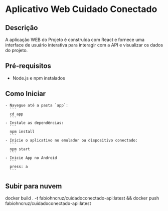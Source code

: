 # Aplicativo Web Cuidado Conectado

## Descrição

A aplicação WEB do Projeto é construída com React e fornece uma interface de usuário interativa para interagir com a API
e visualizar os dados do projeto.

## Pré-requisitos

- Node.js e npm instalados

## Como Iniciar

    - Navegue até a pasta `app`:
      ```
      cd app
      ```
    - Instale as dependências:
      ```
      npm install
      ```
    - Inicie o aplicativo no emulador ou dispositivo conectado:
      ```
      npm start
      ```
    - Inicie App no Android
      ```
      press: a
      ```


## Subir para nuvem

docker build . -t fabiohncruz/cuidadoconectado-api:latest && docker push  fabiohncruz/cuidadoconectado-api:latest

